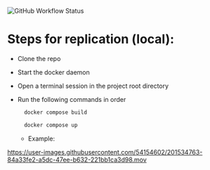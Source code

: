 ![GitHub Workflow Status](https://img.shields.io/github/workflow/status/dylanzenner/backend_assessment/format-with-black?label=black-formatting)


# Steps for replication (local):
- Clone the repo
- Start the docker daemon
- Open a terminal session in the project root directory
- Run the following commands in order
  
  ```bash
    docker compose build
  ```

  ```bash
    docker compose up
  ```

  - Example:
  


https://user-images.githubusercontent.com/54154602/201534763-84a33fe2-a5dc-47ee-b632-221bb1ca3d98.mov


